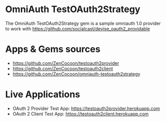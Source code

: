 # OmniAuth TestOAuth2Strategy

The OmniAuth TestOAuth2Strategy gem is a sample omniauth 1.0 provider to work with https://github.com/socialcast/devise_oauth2_providable

# Apps & Gems sources

* https://github.com/ZenCocoon/testoauth2provider
* https://github.com/ZenCocoon/testoauth2client
* https://github.com/ZenCocoon/omniauth-testoauth2strategy

# Live Applications

* OAuth 2 Provider Test App: https://testoauth2provider.herokuapp.com
* OAuth 2 Client Test App: https://testoauth2client.herokuapp.com
